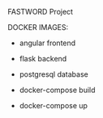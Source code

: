 FASTWORD Project

DOCKER IMAGES:
- angular frontend
- flask backend
- postgresql database

- docker-compose build
- docker-compose up

